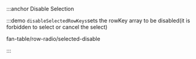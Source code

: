 :::anchor Disable Selection

:::demo `disableSelectedRowKeys`sets the rowKey array to be disabled(it is forbidden to select or cancel the select)

fan-table/row-radio/selected-disable

:::
